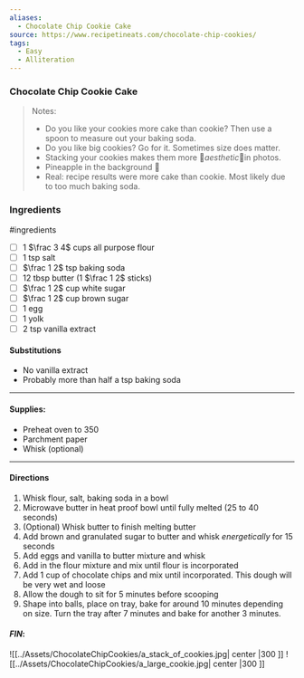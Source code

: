 ```yaml
---
aliases:
  - Chocolate Chip Cookie Cake
source: https://www.recipetineats.com/chocolate-chip-cookies/
tags:
  - Easy
  - Alliteration
---
```

### Chocolate Chip Cookie Cake 

 > Notes: 
 >- Do you like your cookies more cake than cookie? Then use a spoon to measure out your baking soda. 
 >- Do you like big cookies? Go for it. Sometimes size does matter. 
 >- Stacking your cookies makes them more 🌟*aesthetic*🌟in photos. 
 >- Pineapple in the background 🍍
 >- Real: recipe results were more cake than cookie. Most likely due to too much baking soda. 

### Ingredients
#ingredients 
- [ ]  1 $\frac 3 4$ cups all purpose flour
- [ ] 1 tsp salt
- [ ] $\frac 1 2$ tsp baking soda
- [ ] 12 tbsp butter (1 $\frac 1 2$ sticks)
- [ ] $\frac 1 2$ cup white sugar
- [ ] $\frac 1 2$ cup brown sugar
- [ ] 1 egg
- [ ] 1 yolk 
- [ ] 2 tsp vanilla extract
#### Substitutions
- No vanilla extract
- Probably more than half a tsp baking soda
---
#### Supplies:
- Preheat oven to 350
- Parchment paper
- Whisk (optional)

---
#### Directions
1. Whisk flour, salt, baking soda in a bowl
3. Microwave butter in heat proof bowl until fully melted (25 to 40 seconds)
4. (Optional) Whisk butter to finish melting butter
2. Add brown and granulated sugar to butter and whisk *energetically* for 15 seconds
5. Add eggs and vanilla to butter mixture and whisk
6. Add in the flour mixture and mix until flour is incorporated
7. Add 1 cup of chocolate chips and mix until incorporated. This dough will be very wet and loose
8. Allow the dough to sit for 5 minutes before scooping
9. Shape into balls, place on tray, bake for around 10 minutes depending on size. Turn the tray after 7 minutes and bake for another 3 minutes. 

#### *FIN*:
![[../Assets/ChocolateChipCookies/a_stack_of_cookies.jpg| center |300 ]]
![[../Assets/ChocolateChipCookies/a_large_cookie.jpg| center |300 ]]


